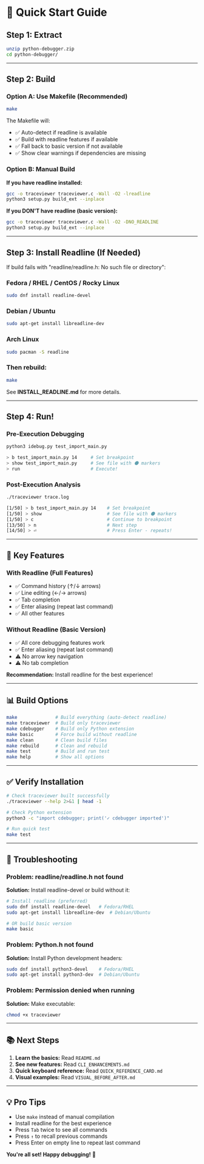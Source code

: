 # 🚀 Quick Start Guide

## Step 1: Extract

```bash
unzip python-debugger.zip
cd python-debugger/
```

---

## Step 2: Build

### Option A: Use Makefile (Recommended)
```bash
make
```

The Makefile will:
- ✅ Auto-detect if readline is available
- ✅ Build with readline features if available
- ✅ Fall back to basic version if not available
- ✅ Show clear warnings if dependencies are missing

### Option B: Manual Build

**If you have readline installed:**
```bash
gcc -o traceviewer traceviewer.c -Wall -O2 -lreadline
python3 setup.py build_ext --inplace
```

**If you DON'T have readline (basic version):**
```bash
gcc -o traceviewer traceviewer.c -Wall -O2 -DNO_READLINE
python3 setup.py build_ext --inplace
```

---

## Step 3: Install Readline (If Needed)

If build fails with "readline/readline.h: No such file or directory":

### Fedora / RHEL / CentOS / Rocky Linux
```bash
sudo dnf install readline-devel
```

### Debian / Ubuntu
```bash
sudo apt-get install libreadline-dev
```

### Arch Linux
```bash
sudo pacman -S readline
```

### Then rebuild:
```bash
make
```

See **INSTALL_READLINE.md** for more details.

---

## Step 4: Run!

### Pre-Execution Debugging
```bash
python3 idebug.py test_import_main.py

> b test_import_main.py 14     # Set breakpoint
> show test_import_main.py     # See file with ⚫ markers
> run                          # Execute!
```

### Post-Execution Analysis
```bash
./traceviewer trace.log

[1/50] > b test_import_main.py 14    # Set breakpoint
[1/50] > show                        # See file with ⚫ markers
[1/50] > c                           # Continue to breakpoint
[13/50] > n                          # Next step
[14/50] > ⏎                          # Press Enter - repeats!
```

---

## 🎯 Key Features

### With Readline (Full Features)
- ✅ Command history (↑/↓ arrows)
- ✅ Line editing (←/→ arrows)
- ✅ Tab completion
- ✅ Enter aliasing (repeat last command)
- ✅ All other features

### Without Readline (Basic Version)
- ✅ All core debugging features work
- ✅ Enter aliasing (repeat last command)
- ⚠️ No arrow key navigation
- ⚠️ No tab completion

**Recommendation:** Install readline for the best experience!

---

## 📊 Build Options

```bash
make              # Build everything (auto-detect readline)
make traceviewer  # Build only traceviewer
make cdebugger    # Build only Python extension
make basic        # Force build without readline
make clean        # Clean build files
make rebuild      # Clean and rebuild
make test         # Build and run test
make help         # Show all options
```

---

## ✅ Verify Installation

```bash
# Check traceviewer built successfully
./traceviewer --help 2>&1 | head -1

# Check Python extension
python3 -c "import cdebugger; print('✓ cdebugger imported')"

# Run quick test
make test
```

---

## 🐛 Troubleshooting

### Problem: readline/readline.h not found
**Solution:** Install readline-devel or build without it:
```bash
# Install readline (preferred)
sudo dnf install readline-devel   # Fedora/RHEL
sudo apt-get install libreadline-dev  # Debian/Ubuntu

# OR build basic version
make basic
```

### Problem: Python.h not found
**Solution:** Install Python development headers:
```bash
sudo dnf install python3-devel    # Fedora/RHEL
sudo apt-get install python3-dev  # Debian/Ubuntu
```

### Problem: Permission denied when running
**Solution:** Make executable:
```bash
chmod +x traceviewer
```

---

## 📚 Next Steps

1. **Learn the basics:** Read `README.md`
2. **See new features:** Read `CLI_ENHANCEMENTS.md`
3. **Quick keyboard reference:** Read `QUICK_REFERENCE_CARD.md`
4. **Visual examples:** Read `VISUAL_BEFORE_AFTER.md`

---

## 💡 Pro Tips

- Use `make` instead of manual compilation
- Install readline for the best experience
- Press `Tab` twice to see all commands
- Press `↑` to recall previous commands
- Press Enter on empty line to repeat last command

**You're all set! Happy debugging!** 🎉
